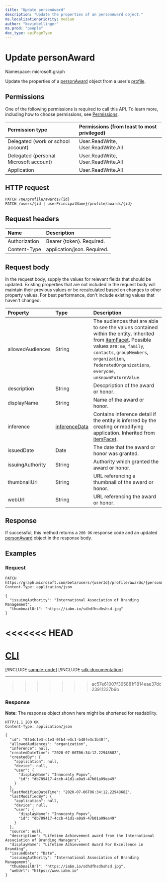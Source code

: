 ```yaml
---
title: "Update personAward"
description: "Update the properties of an personAward object."
ms.localizationpriority: medium
author: "kevinbellinger"
ms.prod: "people"
doc_type: apiPageType
---
```


# Update personAward

Namespace: microsoft.graph

Update the properties of a [personAward](../resources/personAward.md) object from a user's [profile](../resources/profile.md).

## Permissions

One of the following permissions is required to call this API. To learn more, including how to choose permissions, see [Permissions](/graph/permissions-reference).

| Permission type                        | Permissions (from least to most privileged)                                      |
|:---------------------------------------|:---------------------------------------------------------------------------------|
| Delegated (work or school account)     | User.ReadWrite, User.ReadWrite.All |
| Delegated (personal Microsoft account) | User.ReadWrite, User.ReadWrite.All |
| Application                            | User.ReadWrite.All                            |

## HTTP request

<!-- {
  "blockType": "ignored"
}
-->
``` http
PATCH /me/profile/awards/{id}
PATCH /users/{id | userPrincipalName}/profile/awards/{id}
```

## Request headers
|Name|Description|
|:---|:---|
|Authorization|Bearer {token}. Required.|
|Content-Type|application/json. Required.|

## Request body

In the request body, supply the values for relevant fields that should be updated. Existing properties that are not included in the request body will maintain their previous values or be recalculated based on changes to other property values. For best performance, don't include existing values that haven't changed.

|Property|Type|Description|
|:---|:---|:---|
|allowedAudiences|String|The audiences that are able to see the values contained within the entity. Inherited from [itemFacet](../resources/itemfacet.md). Possible values are: `me`, `family`, `contacts`, `groupMembers`, `organization`, `federatedOrganizations`, `everyone`, `unknownFutureValue`.|
|description|String|Descpription of the award or honor. |
|displayName|String|Name of the award or honor. |
|inference|[inferenceData](../resources/inferencedata.md)|Contains inference detail if the entity is inferred by the creating or modifying application. Inherited from [itemFacet](../resources/itemfacet.md).|
|issuedDate|Date|The date that the award or honor was granted. |
|issuingAuthority|String|Authority which granted the award or honor.  |
|thumbnailUrl|String|URL referencing a thumbnail of the award or honor.  |
|webUrl|String|URL referencing the award or honor. |

## Response

If successful, this method returns a `200 OK` response code and an updated [personAward](../resources/personaward.md) object in the response body.

## Examples

### Request
<!-- {
  "blockType": "request",
  "name": "update_personaward"
}
-->
``` http
PATCH https://graph.microsoft.com/beta/users/{userId}/profile/awards/{personAwardId}
Content-Type: application/json

{
  "issuingAuthority": "International Association of Branding Management",
  "thumbnailUrl": "https://iabm.io/sdhdfhsdhshsd.jpg"
}
```

<<<<<<< HEAD
=======
# [CLI](#tab/cli)
[!INCLUDE [sample-code](../includes/snippets/cli/update-personaward-cli-snippets.md)]
[!INCLUDE [sdk-documentation](../includes/snippets/snippets-sdk-documentation-link.md)]

---

>>>>>>> ac57e61007f395881f1814eae37dc23911227b9b
### Response

**Note:** The response object shown here might be shortened for readability.
<!-- {
  "blockType": "response",
  "truncated": true,
  "@odata.type": "microsoft.graph.personAward"
}
-->
``` http
HTTP/1.1 200 OK
Content-Type: application/json

{
  "id": "0fb4c1e3-c1e3-0fb4-e3c1-b40fe3c1b40f",
  "allowedAudiences": "organization",
  "inference": null,
  "createdDateTime": "2020-07-06T06:34:12.2294868Z",
  "createdBy": {
    "application": null,
    "device": null,
    "user": {
      "displayName": "Innocenty Popov",
      "id": "db789417-4ccb-41d1-a0a9-47b01a09ea49"
    }
  },
  "lastModifiedDateTime": "2020-07-06T06:34:12.2294868Z",
  "lastModifiedBy": {
    "application": null,
    "device": null,
    "user": {
      "displayName": "Innocenty Popov",
      "id": "db789417-4ccb-41d1-a0a9-47b01a09ea49"
    }
  },
  "source": null,
  "description": "Lifetime Achievement award from the International Association of Branding Managers",
  "displayName": "Lifetime Achievement Award For Excellence in Branding",
  "issuedDate": "Date",
  "issuingAuthority": "International Association of Branding Management",
  "thumbnailUrl": "https://iabm.io/sdhdfhsdhshsd.jpg",
  "webUrl": "https://www.iabm.io"
}
```


